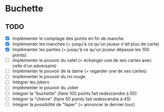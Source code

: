 # Buchette

## TODO

- [x] Implémenter le comptage des points en fin de manche
- [x] Implémenter les manches (= jusqu'à ce qu'un joueur n'ait plus de carte)
- [x] Implémenter les parties (= jusqu'à ce qu'un joueur dépasse les 100 points)
- [ ] Implémenter le pouvoir du valet (= échanger une de ses cartes avec celle d'un adversaire)
- [ ] Implémenter le pouvoir de la dame (= regarder une de ses cartes)
- [ ] Implémenter le pouvoir du roi rouge
- [ ] Intégrer les jokers
- [ ] Implémenter le pouvoir du Joker
- [ ] Intégrer la "buchette" (faire 100 points fait redescendre à 50)
- [ ] Intégrer la "chèvre" (faire 50 points fait redescendre à 45)
- [ ] Intégrer la possibilité de "taper" (= annoncer le dernier tour)
